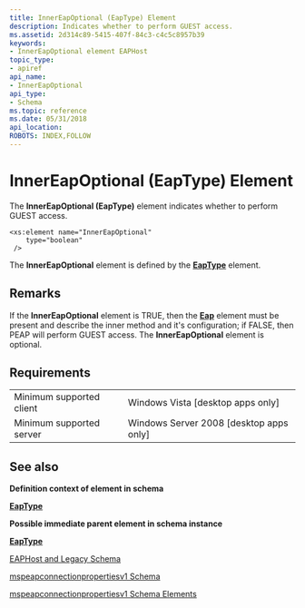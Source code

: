 ```yaml
---
title: InnerEapOptional (EapType) Element
description: Indicates whether to perform GUEST access.
ms.assetid: 2d314c89-5415-407f-84c3-c4c5c8957b39
keywords:
- InnerEapOptional element EAPHost
topic_type:
- apiref
api_name:
- InnerEapOptional
api_type:
- Schema
ms.topic: reference
ms.date: 05/31/2018
api_location: 
ROBOTS: INDEX,FOLLOW
---
```


# InnerEapOptional (EapType) Element

The **InnerEapOptional (EapType)** element indicates whether to perform GUEST access.

``` syntax
<xs:element name="InnerEapOptional"
    type="boolean"
 />
```

The **InnerEapOptional** element is defined by the [**EapType**](mspeapconnectionpropertiesv1schema-eaptype-element.md) element.

## Remarks

If the **InnerEapOptional** element is TRUE, then the [**Eap**](baseeapconnectionpropertiesv1schema-eap-element.md) element must be present and describe the inner method and it's configuration; if FALSE, then PEAP will perform GUEST access. The **InnerEapOptional** element is optional.

## Requirements



|                                     |                                                      |
|-------------------------------------|------------------------------------------------------|
| Minimum supported client<br/> | Windows Vista \[desktop apps only\]<br/>       |
| Minimum supported server<br/> | Windows Server 2008 \[desktop apps only\]<br/> |



## See also

<dl> <dt>

**Definition context of element in schema**
</dt> <dt>

[**EapType**](mspeapconnectionpropertiesv1schema-eaptype-element.md)
</dt> <dt>

**Possible immediate parent element in schema instance**
</dt> <dt>

[**EapType**](mspeapconnectionpropertiesv1schema-eaptype-element.md)
</dt> <dt>


</dt> <dt>

[EAPHost and Legacy Schema](eaphost-schemas.md)
</dt> <dt>

[mspeapconnectionpropertiesv1 Schema](mspeapconnectionpropertiesv1schema-schema.md)
</dt> <dt>

[mspeapconnectionpropertiesv1 Schema Elements](mspeapconnectionpropertiesv1schema-elements.md)
</dt> </dl>

 

 





